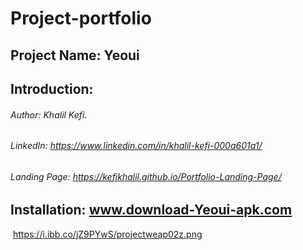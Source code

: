 # Project-portfolio
## Project Name: Yeoui
## Introduction: 
###### Author: Khalil Kefi.
###### LinkedIn: https://www.linkedin.com/in/khalil-kefi-000a601a1/
###### Landing Page: https://kefikhalil.github.io/Portfolio-Landing-Page/
## Installation: www.download-Yeoui-apk.com
<img> https://i.ibb.co/jZ9PYwS/projectweap02z.png
